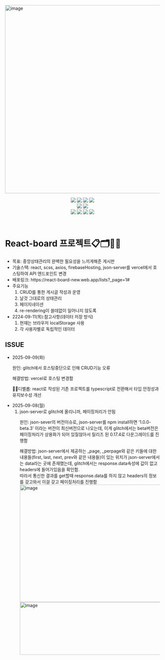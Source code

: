 <img width="1851" height="611" alt="image" src="https://github.com/user-attachments/assets/b61d653a-34e2-497a-b227-fffcd5699051" />

<p align="center">
  <img src="https://img.shields.io/badge/React-20232A?style=for-the-badge&logo=react&logoColor=61DAFB">
  <img src="https://img.shields.io/badge/JavaScript-F7DF1E?style=for-the-badge&logo=JavaScript&logoColor=white">
  <img src="https://img.shields.io/badge/HTML5-E34F26?style=for-the-badge&logo=html5&logoColor=white">
  <img src="https://img.shields.io/badge/TypeScript-3178C6?style=for-the-badge&logo=typescript&logoColor=white">
  <br>
  <img src="https://img.shields.io/badge/React_Router-CA4245?style=for-the-badge&logo=react-router&logoColor=white">
  <img src="https://img.shields.io/badge/CSS-239120?&style=for-the-badge&logo=css3&logoColor=white">
  <br>
  <img src="https://img.shields.io/badge/GitHub-100000?style=for-the-badge&logo=github&logoColor=white">
  <img src="https://img.shields.io/badge/npm-CB3837?style=for-the-badge&logo=npm&logoColor=white">
  <img src="https://img.shields.io/badge/Figma-F24E1E?style=for-the-badge&logo=figma&logoColor=white">
  <img src="https://img.shields.io/badge/Notion-000000?style=for-the-badge&logo=notion&logoColor=white">
</p>
<br>
<p align="center">
   <h1><strong>React-board 프로젝트</strong>📋🗂️📌📝</h1>
    <ul>
      <li><span>목표: 중앙상태관리의 완벽한 필요성을 느끼게해준 게시판</span></li>
      <li><span>기술스택: react, scss, axios, firebaseHosting, json-server를 vercel에서 호스팅하여 API 엔드포인트 변경</li>
      <li><span>배포링크: https://react-board-new.web.app/lists?_page=1#</span></li>
      <li>
        <span>주요기능</span>
        <ol>
          <li>CRUD를 통한 게시글 작성과 운영</li>
          <li>날것 그대로의 상태관리</li>
          <li>페이지네이션</li>        
          <li>re-rendering이 쓸데없이 일어나지 않도록</li>
        </ol>
      </li>
      <li>
        <span>2224-09-11(목):참고사항(데이터 저장 방식)</span>
        <ol>
          <li>현재는 브라우저 localStorage 사용</li>
          <li>각 사용자별로 독립적인 데이터</li>
        </ol>
      </li>
    </ul>

  <h2>ISSUE</h2>
  <ul>
    <li>
      <span>2025-09-09(화)</span>
      <p>원인: glitch에서 호스팅중단으로 인해 CRUD기능 오류</p>
      <p>해결방법: vercel로 호스팅 변경함</p>
      <p>🚀✨디벨롭: react로 작성된 기존 프로젝트를 typescript로 전환해서 타입 안정성과 유지보수성 개선</p>
    </li>
    <li>
      <span>2025-09-08(월)</span>
      <ol>
        <li>
          <span>json-server로  glitch에 올리니까, 페이징처리가 안됨</span>
          <p>원인:  json-sever의 버전이슈로, json-server를 npm install하면 ‘1.0.0-beta.3’ 이라는 버전이 최신버전으로 나오는데, 이게  glitch에서는 beta버전은 페이징처리가 상용화가 되어 있질않아서 릴리즈 된 0.17.4로 다운그레이드를 진행함</p>
          <p>해결방법:  json-server에서 제공하는 _page, _perpage와 같은 키들에 대한 내용들(first, last, next, prev와 같은 내용들)이 있는 위치가 json-server에서는 data라는 곳에 존재했는데,
            glitch에서는 response.data속성에 값이 없고 headers에 들어가있음을 확인함. <br> 따라서 통신한 결과를 get할때 response.data를 하지 않고 headers의 정보를 갖고와서 이걸 갖고 페이징처리를 진행함<br>
            <img width="1534" height="381" alt="image" src="https://github.com/user-attachments/assets/f2f5d2c4-476f-46b9-9426-f5ba4cd5db71" />
            <img width="985" height="171" alt="image" src="https://github.com/user-attachments/assets/3134b7b2-746c-4d51-b589-32cb1e097e56" />
          </p>
        </li>
      </ol>
    </li>
  </ul>
</p>
